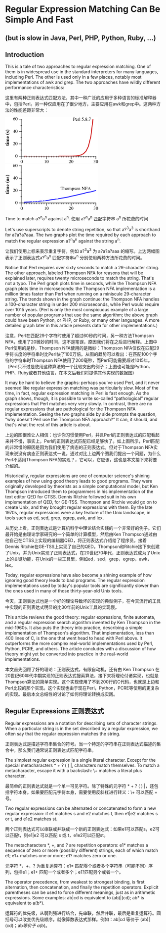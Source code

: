 # Regular Expression Matching Can Be Simple And Fast 
## (but is slow in Java, Perl, PHP, Python, Ruby, ...)

## Introduction

This is a tale of two approaches to regular expression matching. One of them is in widespread use in the standard interpreters for many languages, including Perl. The other is used only in a few places, notably most implementations of awk and grep. The two approaches have wildly different performance characteristics:

这里有两种正则表达式匹配方法，其中一种广泛的应用于多种语言的标准解释器中，包括Perl。另一种仅应用在了很少地方，主要应用在awk和grep中。这两种方法的性能差距非常大：

![](https://raw.githubusercontent.com/hardboydu/notebook/master/regexp/regexpimpl/grep3p.png) ![](https://raw.githubusercontent.com/hardboydu/notebook/master/regexp/regexpimpl/grep4p.png)

Time to match a?<sup>n</sup>a<sup>n</sup> against a<sup>n</sup>. 使用 a?<sup>n</sup>a<sup>n</sup> 匹配字符串 a<sup>n</sup> 所花费的时间

Let's use superscripts to denote string repetition, so that a?<sup>3</sup>a<sup>3</sup> is shorthand for a?a?a?aaa. The two graphs plot the time required by each approach to match the regular expression a?<sup>n</sup>a<sup>n</sup> against the string a<sup>n</sup>.

让我们使用上标来表示重复字符，例如 a?<sup>3</sup>a<sup>3</sup> 为 a?a?a?aaa 的缩写。上边两幅图表示了正则表达式a?<sup>n</sup>a<sup>n</sup> 匹配字符串a<sup>n</sup> 分别使用两种方法所花费的时间。

Notice that Perl requires over sixty seconds to match a 29-character string. The other approach, labeled Thompson NFA for reasons that will be explained later, requires twenty microseconds to match the string. That's not a typo. The Perl graph plots time in seconds, while the Thompson NFA graph plots time in microseconds: the Thompson NFA implementation is a million times faster than Perl when running on a miniscule 29-character string. The trends shown in the graph continue: the Thompson NFA handles a 100-character string in under 200 microseconds, while Perl would require over 1015 years. (Perl is only the most conspicuous example of a large number of popular programs that use the same algorithm; the above graph could have been Python, or PHP, or Ruby, or many other languages. A more detailed graph later in this article presents data for other implementations.)

注意，Perl在匹配29个字符时使用了超过60秒的时间，另一种方法Thompson NFA，使用了20微妙的时间，这不是笔误，原因我们将在之后进行解释。上图中Perl使用的是秒，Thompson NFA使用的是微妙：Thompson NFA仅仅在匹配29字符长度的字符串时比Perl快了100万倍。从图的趋势可以看出：在匹配100个字符的字符串时Thompson NFA使用了200毫秒，而Perl可能需要超过1015年。（Perl只不过是使用这种算法的一个比较突出的例子；上图也可能是Python、PHP、Ruby或者其他语言，在本文后我们将提供其他实现的数据图）

It may be hard to believe the graphs: perhaps you've used Perl, and it never seemed like regular expression matching was particularly slow. Most of the time, in fact, regular expression matching in Perl is fast enough. As the graph shows, though, it is possible to write so-called “pathological” regular expressions that Perl matches very very slowly. In contrast, there are no regular expressions that are pathological for the Thompson NFA implementation. Seeing the two graphs side by side prompts the question, “why doesn't Perl use the Thompson NFA approach?” It can, it should, and that's what the rest of this article is about.

上边的图很难让人相信：也许你习惯使用Perl，并且Perl的正则表达式的匹配看起来并不慢，事实上，Perl的正则表达式匹配已经足够快了。如上图所示，Perl匹配的非常慢的原因是因为我们使用了病态的正则表达式。但对于Thompson NFA实现来说没有病态正则表达式一说。通过对比上边两个图我们提出一个问题，为什么Perl不适用Thompson NFA的实现？，它可以，它应该，这也是本文接下来将要介绍的。

Historically, regular expressions are one of computer science's shining examples of how using good theory leads to good programs. They were originally developed by theorists as a simple computational model, but Ken Thompson introduced them to programmers in his implementation of the text editor QED for CTSS. Dennis Ritchie followed suit in his own implementation of QED, for GE-TSS. Thompson and Ritchie would go on to create Unix, and they brought regular expressions with them. By the late 1970s, regular expressions were a key feature of the Unix landscape, in tools such as ed, sed, grep, egrep, awk, and lex.

从历史上看，正则表达式是计算机科学中理论结合实践的一个非常好的例子。它们最开始是由理论学家研究的一个简单的计算模型，然后由Ken Thompson通过由他自己在CTSS上实现的编辑器QED，将正则表达式介绍给了程序员，接着Dennis Ritchie在GE-TSS上实现了自己的QED，Thompson和Ritchie接下来创建了Unix，并为Unix实现了正则表达式，在20世纪70年代，正则表达式成为了Unix上的关键功能，在Unix的一些工具里，例如ed，sed，grep，egrep，awk，lex。

Today, regular expressions have also become a shining example of how ignoring good theory leads to bad programs. The regular expression implementations used by today's popular tools are significantly slower than the ones used in many of those thirty-year-old Unix tools.

今天，正则表达式也是一个好的理论导致坏的实现的典型例子，在今天流行的工具中实现的正则表达式明显的比30年前的Unix工具的实现慢。

This article reviews the good theory: regular expressions, finite automata, and a regular expression search algorithm invented by Ken Thompson in the mid-1960s. It also puts the theory into practice, describing a simple implementation of Thompson's algorithm. That implementation, less than 400 lines of C, is the one that went head to head with Perl above. It outperforms the more complex real-world implementations used by Perl, Python, PCRE, and others. The article concludes with a discussion of how theory might yet be converted into practice in the real-world implementations.

本文首先回顾了好的理论：正则表达式，有限自动机，还有由 Ken Thompson 在20世纪60年代中期实现的正则表达式搜索算法，接下来将理论付诸实现，也就是Thompson算法的简单实现。这个实现使用了不到200行的C代码，也就是上边和Perl比较的那个实现。这个实现也由于现在Perl，Python，PCRE等使用的更复杂的实现。最后本文总结性的讨论了如何将理论转换成实践。

## Regular Expressions 正则表达式

Regular expressions are a notation for describing sets of character strings. When a particular string is in the set described by a regular expression, we often say that the regular expression matches the string.

正则表达式是描述字符串集合的符号。当一个特定的字符串在正则表达式描述的集合中，那么我们通常说正则表达式匹配字符串。

The simplest regular expression is a single literal character. Except for the special metacharacters * + ? ( ) |, characters match themselves. To match a metacharacter, escape it with a backslash: \\+ matches a literal plus character.

最简单的正则表达式就是一个单一可见字符。除了特殊的元字符 * + ? ( ) |，还包括字符本身。如果要匹配元字符本身，需要使用反斜杠进行转义：\\+ 可以匹配 + 号。

Two regular expressions can be alternated or concatenated to form a new regular expression: if e1 matches s and e2 matches t, then e1|e2 matches s or t, and e1e2 matches st.

两个正则表达式可以串联或并联成一个新的正则表达式：如果e1可以匹配s，e2可以匹配t，则e1|e2 可以匹配 s 或 t，e1e2可以匹配st。

The metacharacters \*, +, and ? are repetition operators: e1\* matches a sequence of zero or more (possibly different) strings, each of which match e1; e1+ matches one or more; e1? matches zero or one.

元字符 \*，+，? 为重复运算符：e1\* 匹配零个或者多个字符串（可能不同）序列，包括e1；e1+ 匹配一个或者多个；e1?匹配另个或者一个。

The operator precedence, from weakest to strongest binding, is first alternation, then concatenation, and finally the repetition operators. Explicit parentheses can be used to force different meanings, just as in arithmetic expressions. Some examples: ab|cd is equivalent to (ab)|(cd); ab* is equivalent to a(b*).

运算符的优先级，从弱到强进行结合，先串联，然后并联，最后是重复运算符。圆括号可以改变优先级顺序，就像算数表达式那样。例如：ab|cd 等价于 (ab)|(cd)；ab*等价于 a(b*)。
